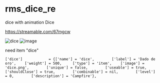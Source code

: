 # rms_dice_re
dice with animation
Dice

https://streamable.com/67mgcw

![dice](https://github.com/Sadicius/rms_dice_re/assets/124639760/cbd1edcf-7ec0-4dac-a062-5d4d8e8c6793)
![image](https://github.com/Sadicius/rms_dice_re/assets/124639760/70535cb4-4813-46a8-9cb3-8e367eaa32e0)

need item "dice"

`['dice']            = {['name'] = 'dice',        ['label'] = 'Dado de oro',    ['weight'] = 500,     ['type'] = 'item',    ['image'] = 'dice.png',        ['unique'] = false,        ['useable'] = true,        ['shouldClose'] = true,        ['combinable'] = nil,        ['level'] = 0,        ['description'] = 'Campfire'},
    `


